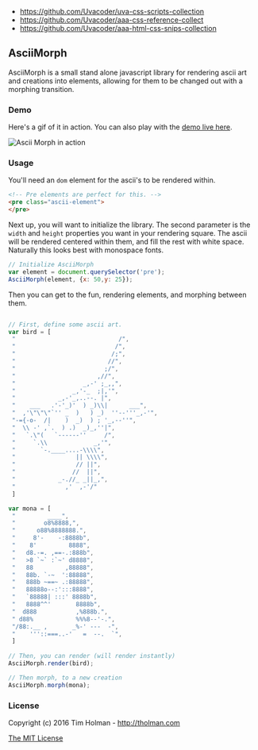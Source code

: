 - https://github.com/Uvacoder/uva-css-scripts-collection
- https://github.com/Uvacoder/aaa-css-reference-collect
- https://github.com/Uvacoder/aaa-html-css-snips-collection


## AsciiMorph
AsciiMorph is a small stand alone javascript library for rendering ascii art and creations into elements, allowing for them to be changed out with a morphing transition.

### Demo
Here's a gif of it in action. You can also play with the [demo live here](http://codepen.io/tholman/full/BQLQyo).

![Ascii Morph in action](https://s3.amazonaws.com/tholman.com/static-assets/ascii-morph-demo.gif)

### Usage

You'll need an `dom` element for the ascii's to be rendered within.

```html
<!-- Pre elements are perfect for this. -->
<pre class="ascii-element">
</pre>
```

Next up, you will want to initialize the library. The second parameter is the `width` and `height` properties you want in your rendering square. The ascii will be rendered centered within them, and fill the rest with white space. Naturally this looks best with monospace fonts.

```javascript
// Initialize AsciiMorph
var element = document.querySelector('pre');
AsciiMorph(element, {x: 50,y: 25});
```

Then you can get to the fun, rendering elements, and morphing between them.

```javascript

// First, define some ascii art.
var bird = [
 "                             /",
 "                            /",
 "                           /;",
 "                          //",
 "                         ;/",
 "                       ,//",
 "                   _,-' ;_,,",
 "                _,'-_  ;|,'",
 "            _,-'_,..--. |",
 "    ___   .'-'_)'  ) _)\\|      ___",
 "  ,'\"\"\"`'' _  )   ) _)  ''--'''_,-'",
 "-={-o-  /|    )  _)  ) ; '_,--''",
 "  \\ -' ,`.  ) .)  _)_,''|",
 "   `.\"(   `------''     /",
 "     `.\\             _,'",
 "       `-.____....-\\\\",
 "                 || \\\\",
 "                 // ||",
 "                //  ||",
 "            _-.//_ _||_,",
 "              ,'  ,-'/"
 ]

var mona = [
 "         ____",
 "        o8%8888,",
 "      o88%8888888.",
 "     8'-    -:8888b",
 "    8'         8888",
 "   d8.-=. ,==-.:888b",
 "   >8 `~` :`~' d8888",
 "   88         ,88888",
 "   88b. `-~  ':88888",
 "   888b ~==~ .:88888",
 "   88888o--:':::8888",
 "   `88888| :::' 8888b",
 "   8888^^'       8888b",
 "  d888           ,%888b.",
 " d88%            %%%8--'-.",
 "/88:.__ ,       _%-' ---  -",
 "    '''::===..-'   =  --.  `",
 ]
 
// Then, you can render (will render instantly)
AsciiMorph.render(bird);

// Then morph, to a new creation
AsciiMorph.morph(mona);

```

### License

Copyright (c) 2016 Tim Holman - http://tholman.com

[The MIT License](https://github.com/tholman/ascii-morph/blob/master/license.md)
